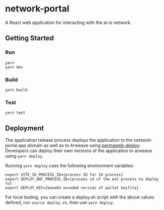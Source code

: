 # network-portal

A React web application for interacting with the ar.io network.

## Getting Started

### Run

```shell
yarn
yarn dev
```

### Build

```shell
yarn build
```

### Test

```shell
yarn test
```

## Deployment

The application release process deploys the application to the network-portal.app domain as well as to Arweave using [permaweb-deploy](https://github.com/permaweb/permaweb-deploy). Developers can deploy their own versions of the application to arweave using `yarn deploy`.

Running `yarn deploy` uses the following environment variables:

```
export VITE_IO_PROCESS_ID=[process ID for IO process]
export DEPLOY_ANT_PROCESS_ID=[process id of the ant process to deploy to]
export DEPLOY_KEY=[base64 encoded version of wallet keyfile]
```

For local testing, you can create a deploy.sh script with the above values defined, run `source deploy.sh`, then use `yarn deploy`. 
